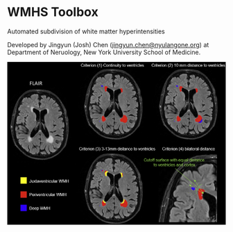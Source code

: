 # WMHS Toolbox
Automated subdivision of white matter hyperintensities

Developed by Jingyun (Josh) Chen (jingyun.chen@nyulangone.org) at Department of Neruology, New York University School of Medicine.

![Segmentation Methods](docs/methods.png)
